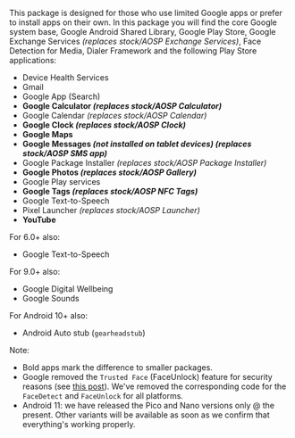 This package is designed for those who use limited Google apps or prefer to install apps on their own.
In this package you will find the core Google system base, Google Android Shared Library, Google Play Store, Google Exchange Services _(replaces stock/AOSP Exchange Services)_, Face Detection for Media, Dialer Framework and the following Play Store applications:

* Device Health Services
* Gmail
* Google App (Search)
* **Google Calculator _(replaces stock/AOSP Calculator)_**
* Google Calendar _(replaces stock/AOSP Calendar)_
* **Google Clock _(replaces stock/AOSP Clock)_**
* **Google Maps**
* **Google Messages _(not installed on tablet devices)_ _(replaces stock/AOSP SMS app)_**
* Google Package Installer _(replaces stock/AOSP Package Installer)_
* **Google Photos _(replaces stock/AOSP Gallery)_**
* Google Play services
* **Google Tags _(replaces stock/AOSP NFC Tags)_**
* Google Text-to-Speech
* Pixel Launcher _(replaces stock/AOSP Launcher)_
* **YouTube**

For 6.0+ also:
* Google Text-to-Speech

For 9.0+ also:
* Google Digital Wellbeing
* Google Sounds

For Android 10+ also:
* Android Auto stub (``gearheadstub``)

Note:
* Bold apps mark the difference to smaller packages.
* Google removed the `Trusted Face` (FaceUnlock) feature for security reasons (see [this post](https://www.androidpolice.com/2019/09/04/trusted-face-smart-unlock-method-has-been-removed-from-android-devices/)). We've removed the corresponding code for the `FaceDetect` and `FaceUnlock` for all platforms.
* Android 11: we have released the Pico and Nano versions only @ the present. Other variants will be available as soon as we confirm that everything's working properly.